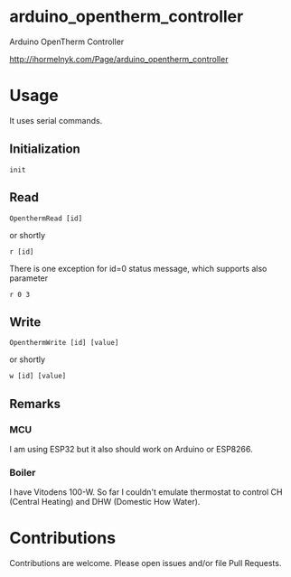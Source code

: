# arduino_opentherm_controller
Arduino OpenTherm Controller

http://ihormelnyk.com/Page/arduino_opentherm_controller

# Usage

It uses serial commands.

## Initialization
```
init
```

## Read

```
OpenthermRead [id]
```
or shortly
```
r [id]
```

There is one exception for id=0 status message, which supports also parameter
```
r 0 3
```

## Write

```
OpenthermWrite [id] [value]
```
or shortly
```
w [id] [value]
```

## Remarks

### MCU

I am using ESP32 but it also should work on Arduino or ESP8266.

### Boiler

I have Vitodens 100-W.
So far I couldn't emulate thermostat to control CH (Central Heating) and DHW (Domestic How Water).

# Contributions

Contributions are welcome. Please open issues and/or file Pull Requests.